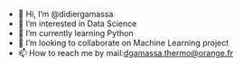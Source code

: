 - 👋 Hi, I’m @didiergamassa
- 👀 I’m interested in Data Science
- 🌱 I’m currently learning Python
- 💞️ I’m looking to collaborate on Machine Learning project
- 📫 How to reach me by mail:dgamassa.thermo@orange.fr

<!---
didiergamassa/didiergamassa is a ✨ special ✨ repository because its `README.md` (this file) appears on your GitHub profile.
You can click the Preview link to take a look at your changes.
--->

